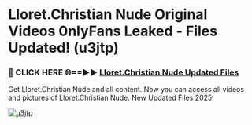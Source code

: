 # Lloret.Christian Nude Original Videos 0nlyFans Leaked - Files Updated! (u3jtp)

<h3>🔴 CLICK HERE 🌐==►► <a href="https://tinyurl.com/52m3yx9h" rel="nofollow">Lloret.Christian Nude Updated Files</a></h3>

Get Lloret.Christian Nude and all content. Now you can access all videos and pictures of Lloret.Christian Nude. New Updated Files 2025!

[![u3jtp](https://i.imgur.com/TnHtlc8.gif)](https://tinyurl.com/52m3yx9h)
